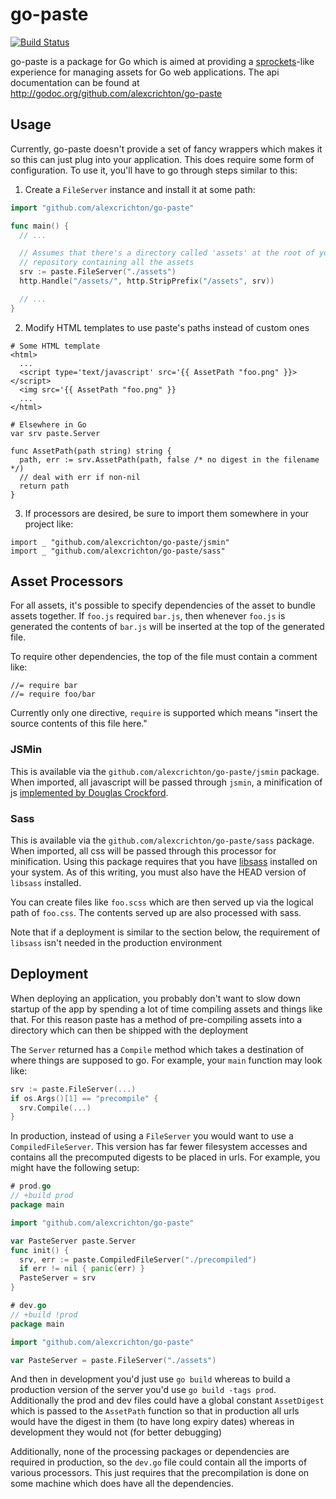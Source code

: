 # go-paste

[![Build Status](https://travis-ci.org/alexcrichton/go-paste.png?branch=master)](https://travis-ci.org/alexcrichton/go-paste)

go-paste is a package for Go which is aimed at providing a
[sprockets](https://github.com/sstephenson/sprockets)-like experience for
managing assets for Go web applications. The api documentation can be found at
http://godoc.org/github.com/alexcrichton/go-paste

## Usage

Currently, go-paste doesn't provide a set of fancy wrappers which makes it so
this can just plug into your application. This does require some form of
configuration. To use it, you'll have to go through steps similar to this:

1. Create a `FileServer` instance and install it at some path:

```go
import "github.com/alexcrichton/go-paste"

func main() {
  // ...

  // Assumes that there's a directory called 'assets' at the root of your
  // repository containing all the assets
  srv := paste.FileServer("./assets")
  http.Handle("/assets/", http.StripPrefix("/assets", srv))

  // ...
}
```

2. Modify HTML templates to use paste's paths instead of custom ones

```
# Some HTML template
<html>
  ...
  <script type='text/javascript' src='{{ AssetPath "foo.png" }}></script>
  <img src='{{ AssetPath "foo.png" }}
  ...
</html>

# Elsewhere in Go
var srv paste.Server

func AssetPath(path string) string {
  path, err := srv.AssetPath(path, false /* no digest in the filename */)
  // deal with err if non-nil
  return path
}
```

3. If processors are desired, be sure to import them somewhere in your project
   like:

```
import _ "github.com/alexcrichton/go-paste/jsmin"
import _ "github.com/alexcrichton/go-paste/sass"
```

## Asset Processors

For all assets, it's possible to specify dependencies of the asset to bundle
assets together. If `foo.js` required `bar.js`, then whenever `foo.js` is
generated the contents of `bar.js` will be inserted at the top of the generated
file.

To require other dependencies, the top of the file must contain a comment like:

```
//= require bar
//= require foo/bar
```

Currently only one directive, `require` is supported which means "insert the
source contents of this file here."

### JSMin

This is available via the `github.com/alexcrichton/go-paste/jsmin` package. When
imported, all javascript will be passed through `jsmin`, a minification of js
[implemented by Douglas Crockford](http://www.crockford.com/javascript/jsmin.html).

### Sass

This is available via the `github.com/alexcrichton/go-paste/sass` package. When
imported, all css will be passed through this processor for minification. Using
this package requires that you have
[libsass](https://github.com/hcatlin/libsass) installed on your system. As of
this writing, you must also have the HEAD version of `libsass` installed.

You can create files like `foo.scss` which are then served up via the logical
path of `foo.css`. The contents served up are also processed with sass.

Note that if a deployment is similar to the section below, the requirement of
`libsass` isn't needed in the production environment

## Deployment

When deploying an application, you probably don't want to slow down startup of
the app by spending a lot of time compiling assets and things like that. For
this reason paste has a method of pre-compiling assets into a directory which
can then be shipped with the deployment

The `Server` returned has a `Compile` method which takes a destination of where
things are supposed to go. For example, your `main` function may look like:

```go
srv := paste.FileServer(...)
if os.Args()[1] == "precompile" {
  srv.Compile(...)
}
```

In production, instead of using a `FileServer` you would want to use a
`CompiledFileServer`. This version has far fewer filesystem accesses and
contains all the precomputed digests to be placed in urls. For example, you
might have the following setup:

```go
# prod.go
// +build prod
package main

import "github.com/alexcrichton/go-paste"

var PasteServer paste.Server
func init() {
  srv, err := paste.CompiledFileServer("./precompiled")
  if err != nil { panic(err) }
  PasteServer = srv
}

# dev.go
// +build !prod
package main

import "github.com/alexcrichton/go-paste"

var PasteServer = paste.FileServer("./assets")
```

And then in development you'd just use `go build` whereas to build a production
version of the server you'd use `go build -tags prod`. Additionally the prod and
dev files could have a global constant `AssetDigest` which is passed to the
`AssetPath` function so that in production all urls would have the digest in
them (to have long expiry dates) whereas in development they would not (for
better debugging)

Additionally, none of the processing packages or dependencies are required in
production, so the `dev.go` file could contain all the imports of various
processors. This just requires that the precompilation is done on some machine
which does have all the dependencies.
